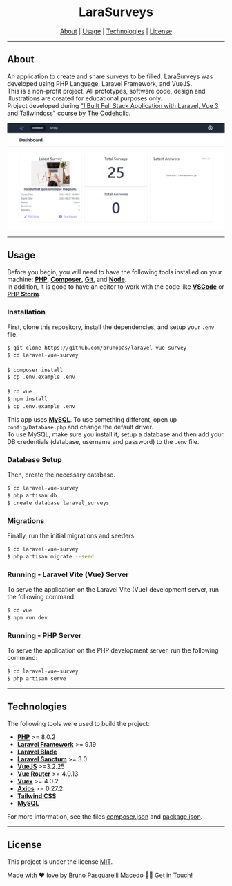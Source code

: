 <h1 align="center">
  <strong>LaraSurveys</strong>
</h1>

<p align="center">
 <a href="#about">About</a> |
 <a href="#usage">Usage</a> |
 <a href="#technologies">Technologies</a> |
 <a href="#license">License</a>
</p>

---

## About

An application to create and share surveys to be filled. LaraSurveys was developed using PHP Language, Laravel Framework, and VueJS.<br>
This is a non-profit project. All prototypes, software code, design and illustrations are created for educational purposes only.<br>
Project developed during <a href="https://www.youtube.com/watch?v=WLQDpY7lOLg">"I Built Full Stack Application with Laravel, Vue 3 and Tailwindcss"</a> course by <a href="https://www.youtube.com/c/TheCodeholic">The Codeholic</a>.

<img alt="LaraSurveys" title="#LaraSurveys" src="public/github/readme-1.png" />

---

## Usage

Before you begin, you will need to have the following tools installed on your machine:
<strong><a href="https://www.php.net/">PHP</a></strong>, <strong><a href="https://getcomposer.org/">Composer</a></strong>, <strong><a href="https://git-scm.com/">Git</a></strong>, and <strong><a href="https://nodejs.org/">Node</a></strong>.<br>
In addition, it is good to have an editor to work with the code like <strong><a href="https://code.visualstudio.com/">VSCode</a></strong> or <strong><a href="https://www.jetbrains.com/phpstorm/">PHP Storm</a></strong>.

### Installation
First, clone this repository, install the dependencies, and setup your <code>.env</code> file.
```bash
$ git clone https://github.com/brunopas/laravel-vue-survey
$ cd laravel-vue-survey

$ composer install
$ cp .env.example .env

$ cd vue
$ npm install
$ cp .env.example .env
```
This app uses <strong><a href="https://www.mysql.com/">MySQL</a></strong>. To use something different, open up <code>config/Database.php</code> and change the default driver.<br>
To use MySQL, make sure you install it, setup a database and then add your DB credentials (database, username and password) to the <code>.env</code> file.

### Database Setup
Then, create the necessary database.
```bash
$ cd laravel-vue-survey
$ php artisan db
$ create database laravel_surveys
```

### Migrations
Finally, run the initial migrations and seeders.
```bash
$ cd laravel-vue-survey
$ php artisan migrate --seed
```

### Running - Laravel Vite (Vue) Server
To serve the application on the Laravel Vite (Vue) development server, run the following command:
```bash
$ cd vue
$ npm run dev
```

### Running - PHP Server
To serve the application on the PHP development server, run the following command:
```bash
$ cd laravel-vue-survey
$ php artisan serve
```

---

## Technologies

The following tools were used to build the project:
-   **[PHP](https://www.php.net/)** >= 8.0.2
-   **[Laravel Framework](https://laravel.com/)** >= 9.19
-   **[Laravel Blade](https://laravel.com/)**
-   **[Laravel Sanctum](https://laravel.com/)** >= 3.0
-   **[VueJS](https://vuejs.org/)** >=3.2.25
-   **[Vue Router](https://router.vuejs.org/)** >= 4.0.13
-   **[Vuex](https://vuex.vuejs.org/)** >= 4.0.2
-   **[Axios](https://axios-http.com/)** >= 0.27.2
-   **[Tailwind CSS](https://tailwindcss.com/)**
-   **[MySQL](https://www.mysql.com/)**

For more information, see the files [composer.json](./composer.json) and [package.json](./package.json).

---

## License

This project is under the license [MIT](./LICENSE).

Made with ❤️ love by Bruno Pasquarelli Macedo 👋🏻 [Get in Touch!](https://www.linkedin.com/in/brunopasmacedo)

